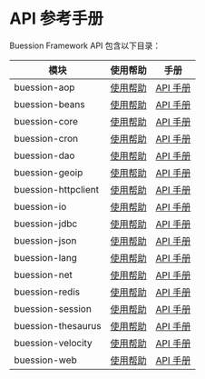 # API 参考手册


Buession Framework API 包含以下目录：


|  模块                | 使用帮助                         | 手册                                                                         |
|  ----                | ----                           | ----                                 										   |
| buession-aop         | [使用帮助](aop/index.md)        | [API 手册](https://javadoc.io/static/com.buession/buession-aop/3.0.0/)        |
| buession-beans       | [使用帮助](beans/index.md)      | [API 手册](https://javadoc.io/static/com.buession/buession-bean/3.0.0/)       |
| buession-core        | [使用帮助](core/index.md)       | [API 手册](https://javadoc.io/static/com.buession/buession-core/3.0.0/)       |
| buession-cron        | [使用帮助](cron/index.md)       | [API 手册](https://javadoc.io/static/com.buession/buession-cron/3.0.0/)       |
| buession-dao         | [使用帮助](dao/index.md)        | [API 手册](https://javadoc.io/static/com.buession/buession-dao/3.0.0/)        |
| buession-geoip       | [使用帮助](geoip/index.md)      | [API 手册](https://javadoc.io/static/com.buession/buession-geoip/3.0.0/)      |
| buession-httpclient  | [使用帮助](httpclient/index.md) | [API 手册](https://javadoc.io/static/com.buession/buession-httpclient/3.0.0/) |
| buession-io          | [使用帮助](io/index.md)         | [API 手册](https://javadoc.io/static/com.buession/buession-io/3.0.0/)         |
| buession-jdbc        | [使用帮助](jdbc/index.md)       | [API 手册](https://javadoc.io/static/com.buession/buession-jdbc/3.0.0/)       |
| buession-json        | [使用帮助](json/index.md)       | [API 手册](https://javadoc.io/static/com.buession/buession-json/3.0.0/)       |
| buession-lang        | [使用帮助](lang/index.md)       | [API 手册](https://javadoc.io/static/com.buession/buession-lang/3.0.0/)       |
| buession-net         | [使用帮助](net/index.md)        | [API 手册](https://javadoc.io/static/com.buession/buession-net/3.0.0/)        |
| buession-redis       | [使用帮助](redis/index.md)      | [API 手册](https://javadoc.io/static/com.buession/buession-redis/3.0.0/)      |
| buession-session     | [使用帮助](session/index.md)    | [API 手册](https://javadoc.io/static/com.buession/buession-session/3.0.0/)    |
| buession-thesaurus   | [使用帮助](thesaurus/index.md)  | [API 手册](https://javadoc.io/static/com.buession/buession-thesaurus/3.0.0/)  |
| buession-velocity    | [使用帮助](velocity/index.md)   | [API 手册](https://javadoc.io/static/com.buession/buession-velocity/3.0.0/)   |
| buession-web         | [使用帮助](web/index.md)        | [API 手册](https://javadoc.io/static/com.buession/buession-web/3.0.0/)        |